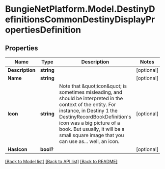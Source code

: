 # BungieNetPlatform.Model.DestinyDefinitionsCommonDestinyDisplayPropertiesDefinition
## Properties

Name | Type | Description | Notes
------------ | ------------- | ------------- | -------------
**Description** | **string** |  | [optional] 
**Name** | **string** |  | [optional] 
**Icon** | **string** | Note that \&quot;icon\&quot; is sometimes misleading, and should be interpreted in the context of the entity. For instance, in Destiny 1 the DestinyRecordBookDefinition&#39;s icon was a big picture of a book.  But usually, it will be a small square image that you can use as... well, an icon. | [optional] 
**HasIcon** | **bool?** |  | [optional] 

[[Back to Model list]](../README.md#documentation-for-models) [[Back to API list]](../README.md#documentation-for-api-endpoints) [[Back to README]](../README.md)

